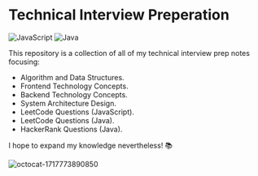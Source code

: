 # Technical Interview Preperation

![JavaScript](https://img.shields.io/badge/javascript-%23323330.svg?style=for-the-badge&logo=javascript&logoColor=%23F7DF1E)
![Java](https://img.shields.io/badge/Java-%23ED8B00.svg?style=for-the-badge&logo=openjdk&logoColor=white)

This repository is a collection of all of my technical interview prep notes focusing:
- Algorithm and Data Structures. 
- Frontend Technology Concepts.
- Backend Technology Concepts.
- System Architecture Design.
- LeetCode Questions (JavaScript).
- LeetCode Questions (Java).
- HackerRank Questions (Java).

I hope to expand my knowledge nevertheless! 📚 

![octocat-1717773890850](https://github.com/sangvo235/Technical-Interview-Prep/assets/97276811/50c794ad-8474-4e9b-a278-c5d2dc48ae2b)

